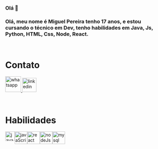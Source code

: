### Olá 👋

<h3>Olá, meu nome é Miguel Pereira tenho 17 anos, e estou cursando o técnico em Dev, tenho habilidades em Java, Js, Python, HTML, Css, Node, React.</h3>

<br>

<h1>Contato</h1>

<div>

 <a href="https://api.whatsapp.com/send/?phone=%2B5511981295039&text&type=phone_number&app_absent=0" >
    <img src="https://github.com/Miguel1DM/Folder/blob/main/img/Whatsapp.png" alt="whatsapp"  width="50" height="50">
  </a>
  
  <a href="https://www.linkedin.com/in/miguelpsneto">
    <img src="https://github.com/Miguel1DM/Folder/blob/main/img/Linkedin.png" alt="linkedin"  width="45" height="45">
  </a>
  
</div>

<p></p>
<br>

<h1>Habilidades</h1>

<div style="display: flex;">
   
  <a href="https://github.com/Miguel1DM/Java" target="_blank">
    <img src="https://github.com/Miguel1DM/Folder/blob/main/img/java.png" alt="java" width="30" height="30">
  </a> 

  <a href="https://github.com/Miguel1DM/Pokedex/tree/versao2" target="_blank">
    <img src="https://github.com/Miguel1DM/Folder/blob/main/img/javaScript.png" alt="javaScript"  width="40" height="40">
  </a>

  <a href="https://github.com/Miguel1DM/listaContatos/tree/frontEnd/v1.1" target="_blank">
    <img src="https://github.com/Miguel1DM/Folder/blob/main/img/react.png" alt="react"  width="40" height="40">
  </a>

  <a href="https://github.com/Miguel1DM/listaContatos/tree/Api" target="_blank">
    <img src="https://github.com/Miguel1DM/Folder/blob/main/img/node.png" alt="nodeJs"  width="40" height="40">
  </a>

  <a href="https://github.com/Miguel1DM/listaContatos/tree/Banco-de-Dados" target="_blank">
    <img src="https://github.com/Miguel1DM/Folder/blob/main/img/mysql.png" alt="mysql"  width="40" height="40">
  </a>
  
</div>





